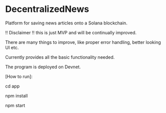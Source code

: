 # DecentralizedNews

Platform for saving news articles onto a Solana blockchain.



!! Disclaimer !!
this is just MVP and will be continually improved.

There are many things to improve, like proper error handling, better looking UI etc.

Currently provides all the basic functionality needed.

The program is deployed on Devnet.



[How to run]:

cd app

npm install

npm start
